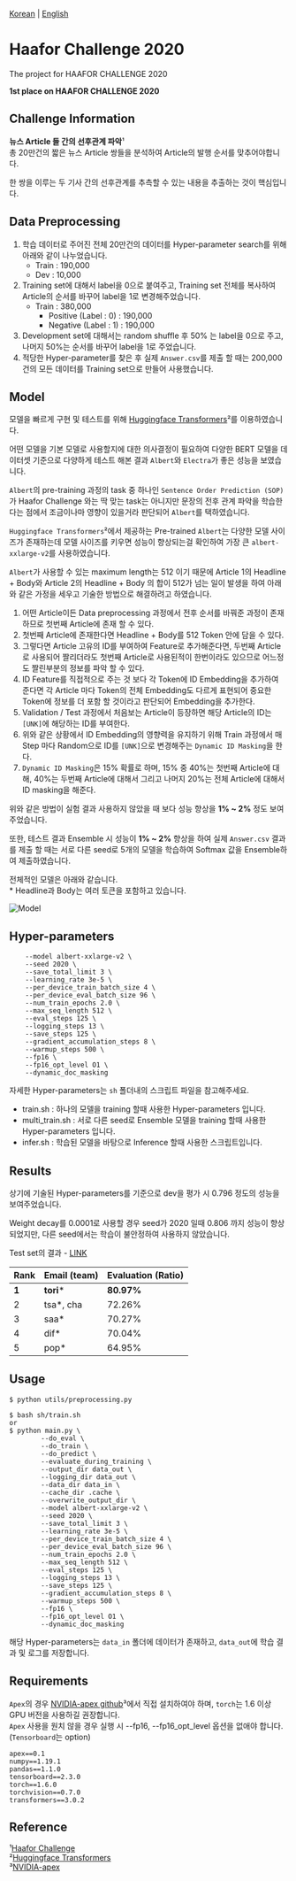 [Korean](README_KOR.md) | [English](README.md)
# Haafor Challenge 2020
The project for HAAFOR CHALLENGE 2020  

**1st place on HAAFOR CHALLENGE 2020**

## Challenge Information
**뉴스 Article 들 간의 선후관계 파악**¹  
총 20만건의 짧은 뉴스 Article 쌍들을 분석하여 Article의 발행 순서를 맞추어야합니다.  

한 쌍을 이루는 두 기사 간의 선후관계를 추측할 수 있는 내용을 추출하는 것이 핵심입니다.

## Data Preprocessing

1. 학습 데이터로 주어진 전체 20만건의 데이터를 Hyper-parameter search를 위해 아래와 같이 나누었습니다.
    - Train : 190,000
    - Dev : 10,000
2. Training set에 대해서 label을 0으로 붙여주고, Training set 전체를 복사하여 Article의 순서를 바꾸어 label을 1로 변경해주었습니다.
    - Train : 380,000
        - Positive (Label : 0) : 190,000
        - Negative (Label : 1) : 190,000
3. Development set에 대해서는 random shuffle 후 50% 는 label을 0으로 주고, 나머지 50%는 순서를 바꾸어 label을 1로 주었습니다.
4. 적당한 Hyper-parameter를 찾은 후 실제 `Answer.csv`를 제출 할 때는 200,000건의 모든 데이터를 Training set으로 만들어 사용했습니다.

## Model

모델을 빠르게 구현 및 테스트를 위해 [Huggingface Transformers](https://github.com/huggingface/transformers)²를 이용하였습니다.

어떤 모델을 기본 모델로 사용할지에 대한 의사결정이 필요하여 다양한 BERT 모델을 데이터셋 기준으로 다양하게 테스트 해본 결과 `Albert`와 `Electra`가 좋은 성능을 보였습니다.

`Albert`의 pre-training 과정의 task 중 하나인 `Sentence Order Prediction (SOP)`가 Haafor Challenge 와는 딱 맞는 task는 아니지만 문장의 전후 관계 파악을 학습한다는 점에서 조금이나마 영향이 있을거라 판단되어 `Albert`를 택하였습니다. 

`Huggingface Transformers`²에서 제공하는 Pre-trained `Albert`는 다양한 모델 사이즈가 존재하는데 모델 사이즈를 키우면 성능이 향상되는걸 확인하여 가장 큰 `albert-xxlarge-v2`를 사용하였습니다.

`Albert`가 사용할 수 있는 maximum length는 512 이기 때문에 Article 1의 Headline + Body와 Article 2의 Headline + Body 의 합이 512가 넘는 일이 발생을 하여 아래와 같은 가정을 세우고 기술한 방법으로 해결하려고 하였습니다.
1. 어떤 Article이든 Data preprocessing 과정에서 전후 순서를 바꿔준 과정이 존재하므로 첫번째 Article에 존재 할 수 있다.
2. 첫번째 Article에 존재한다면 Headline + Body를 512 Token 안에 담을 수 있다.
3. 그렇다면 Article 고유의 ID를 부여하여 Feature로 추가해준다면, 두번째 Article로 사용되어 짤리더라도 첫번째 Article로 사용된적이 한번이라도 있으므로 어느정도 짤린부분의 정보를 파악 할 수 있다.
4. ID Feature를 직접적으로 주는 것 보다 각 Token에 ID Embedding을 추가하여 준다면 각 Article 마다 Token의 전체 Embedding도 다르게 표현되어 중요한 Token에 정보를 더 포함 할 것이라고 판단되어 Embedding을 추가한다.
5. Validation / Test 과정에서 처음보는 Article이 등장하면 해당 Article의 ID는 `[UNK]`에 해당하는 ID를 부여한다.
6. 위와 같은 상황에서 ID Embedding의 영향력을 유지하기 위해 Train 과정에서 매 Step 마다 Random으로 ID를 `[UNK]`으로 변경해주는 `Dynamic ID Masking`을 한다.
7. `Dynamic ID Masking`은 15% 확률로 하며, 15% 중 40%는 첫번째 Article에 대해, 40%는 두번째 Article에 대해서 그리고 나머지 20%는 전체 Article에 대해서 ID masking을 해준다.


위와 같은 방법이 실험 결과 사용하지 않았을 때 보다 성능 향상을 **1% ~ 2%** 정도 보여주었습니다.

또한, 테스트 결과 Ensemble 시 성능이 **1% ~ 2%** 향상을 하여 실제 `Answer.csv` 결과를 제출 할 때는 서로 다른 seed로 5개의 모델을 학습하여 Softmax 값을 Ensemble하여 제출하였습니다.

전체적인 모델은 아래와 같습니다.  
\* Headline과 Body는 여러 토큰을 포함하고 있습니다.
 
  
![Model](asset/model.png)

## Hyper-parameters
```shell script
    --model albert-xxlarge-v2 \
    --seed 2020 \
    --save_total_limit 3 \
    --learning_rate 3e-5 \
    --per_device_train_batch_size 4 \
    --per_device_eval_batch_size 96 \
    --num_train_epochs 2.0 \
    --max_seq_length 512 \
    --eval_steps 125 \
    --logging_steps 13 \
    --save_steps 125 \
    --gradient_accumulation_steps 8 \
    --warmup_steps 500 \
    --fp16 \
    --fp16_opt_level O1 \
    --dynamic_doc_masking
```
자세한 Hyper-parameters는 `sh` 폴더내의 스크립트 파일을 참고해주세요.
- train.sh : 하나의 모델을 training 할때 사용한 Hyper-parameters 입니다.
- multi_train.sh : 서로 다른 seed로 Ensemble 모델을 training 할때 사용한 Hyper-parameters 입니다. 
- infer.sh : 학습된 모델을 바탕으로 Inference 할때 사용한 스크립트입니다.

## Results

상기에 기술된 Hyper-parameters를 기준으로 dev을 평가 시 0.796 정도의 성능을 보여주었습니다.  

Weight decay를 0.0001로 사용할 경우 seed가 2020 일때 0.806 까지 성능이 향상 되었지만, 다른 seed에서는 학습이 불안정하여 사용하지 않았습니다.

Test set의 결과 - [LINK](https://www.haafor.com/challenge/index.aspx)

Rank | Email (team) | Evaluation (Ratio)
---- | ---- | ---- |
**1** | **tori*** | **80.97%** | 
2 | tsa*, cha | 72.26% | 
3 | saa* | 70.27% | 
4 | dif* | 70.04% | 
5 | pop* | 64.95% | 

## Usage
```shell script
$ python utils/preprocessing.py

$ bash sh/train.sh
or
$ python main.py \
        --do_eval \
        --do_train \
        --do_predict \
        --evaluate_during_training \
        --output_dir data_out \
        --logging_dir data_out \
        --data_dir data_in \
        --cache_dir .cache \
        --overwrite_output_dir \
        --model albert-xxlarge-v2 \
        --seed 2020 \
        --save_total_limit 3 \
        --learning_rate 3e-5 \
        --per_device_train_batch_size 4 \
        --per_device_eval_batch_size 96 \
        --num_train_epochs 2.0 \
        --max_seq_length 512 \
        --eval_steps 125 \
        --logging_steps 13 \
        --save_steps 125 \
        --gradient_accumulation_steps 8 \
        --warmup_steps 500 \
        --fp16 \
        --fp16_opt_level O1 \
        --dynamic_doc_masking

```

해당 Hyper-parameters는 `data_in` 폴더에 데이터가 존재하고, `data_out`에 학습 결과 및 로그를 저장합니다.  

## Requirements
`Apex`의 경우 [NVIDIA-apex github](https://github.com/NVIDIA/apex)³에서 직접 설치하여야 하며, `torch`는 1.6 이상 GPU 버전을 사용하길 권장합니다.  
`Apex` 사용을 원치 않을 경우 실행 시 --fp16, --fp16_opt_level 옵션을 없애야 합니다.  
(`Tensorboard`는 option)
```
apex==0.1
numpy==1.19.1
pandas==1.1.0
tensorboard==2.3.0
torch==1.6.0
torchvision==0.7.0
transformers==3.0.2
```

## Reference
¹[Haafor Challenge](https://www.haafor.com/challenge/)  
²[Huggingface Transformers](https://github.com/huggingface/transformers)  
³[NVIDIA-apex](https://github.com/NVIDIA/apex)
